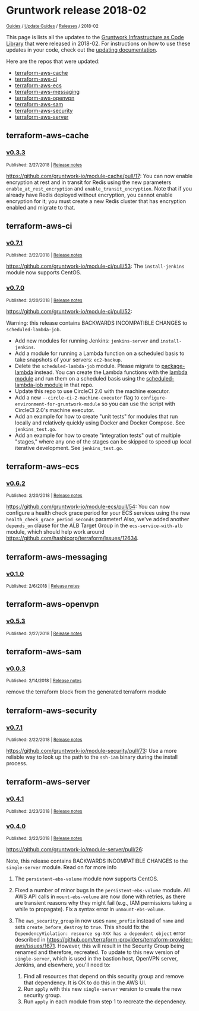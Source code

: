 
# Gruntwork release 2018-02

<p style={{marginTop: "-25px"}}><small><a href="/guides">Guides</a> / <a href="/guides/stay-up-to-date">Update Guides</a> / <a href="/guides/stay-up-to-date/releases">Releases</a> / 2018-02</small></p>

This page is lists all the updates to the [Gruntwork Infrastructure as Code
Library](https://gruntwork.io/infrastructure-as-code-library/) that were released in 2018-02. For instructions
on how to use these updates in your code, check out the [updating
documentation](/iac/stay-up-to-date/updating).

Here are the repos that were updated:

- [terraform-aws-cache](#terraform-aws-cache)
- [terraform-aws-ci](#terraform-aws-ci)
- [terraform-aws-ecs](#terraform-aws-ecs)
- [terraform-aws-messaging](#terraform-aws-messaging)
- [terraform-aws-openvpn](#terraform-aws-openvpn)
- [terraform-aws-sam](#terraform-aws-sam)
- [terraform-aws-security](#terraform-aws-security)
- [terraform-aws-server](#terraform-aws-server)


## terraform-aws-cache


### [v0.3.3](https://github.com/gruntwork-io/terraform-aws-cache/releases/tag/v0.3.3)

<p style={{marginTop: "-20px", marginBottom: "10px"}}>
  <small>Published: 2/27/2018 | <a href="https://github.com/gruntwork-io/terraform-aws-cache/releases/tag/v0.3.3">Release notes</a></small>
</p>

<div style={{"overflow":"hidden","textOverflow":"ellipsis","display":"-webkit-box","WebkitLineClamp":10,"lineClamp":10,"WebkitBoxOrient":"vertical"}}>

  https://github.com/gruntwork-io/module-cache/pull/17: You can now enable encryption at rest and in transit for Redis using the new parameters `enable_at_rest_encryption` and `enable_transit_encryption`. Note that if you already have Redis deployed without encryption, you cannot enable encryption for it; you must create a new Redis cluster that has encryption enabled and migrate to that.

</div>



## terraform-aws-ci


### [v0.7.1](https://github.com/gruntwork-io/terraform-aws-ci/releases/tag/v0.7.1)

<p style={{marginTop: "-20px", marginBottom: "10px"}}>
  <small>Published: 2/22/2018 | <a href="https://github.com/gruntwork-io/terraform-aws-ci/releases/tag/v0.7.1">Release notes</a></small>
</p>

<div style={{"overflow":"hidden","textOverflow":"ellipsis","display":"-webkit-box","WebkitLineClamp":10,"lineClamp":10,"WebkitBoxOrient":"vertical"}}>

  https://github.com/gruntwork-io/module-ci/pull/53: The `install-jenkins` module now supports CentOS.

</div>


### [v0.7.0](https://github.com/gruntwork-io/terraform-aws-ci/releases/tag/v0.7.0)

<p style={{marginTop: "-20px", marginBottom: "10px"}}>
  <small>Published: 2/20/2018 | <a href="https://github.com/gruntwork-io/terraform-aws-ci/releases/tag/v0.7.0">Release notes</a></small>
</p>

<div style={{"overflow":"hidden","textOverflow":"ellipsis","display":"-webkit-box","WebkitLineClamp":10,"lineClamp":10,"WebkitBoxOrient":"vertical"}}>

  https://github.com/gruntwork-io/module-ci/pull/52: 

Warning: this release contains BACKWARDS INCOMPATIBLE CHANGES to `scheduled-lambda-job`.

* Add new modules for running Jenkins: `jenkins-server` and `install-jenkins`.
* Add a module for running a Lambda function on a scheduled basis to take snapshots of your servers: `ec2-backup`.
* Delete the `scheduled-lambda-job` module. Please migrate to [package-lambda](https://github.com/gruntwork-io/package-lambda) instead. You can create the Lambda functions with the [lambda module](https://github.com/gruntwork-io/package-lambda/tree/master/modules/lambda) and run them on a scheduled basis using the [scheduled-lambda-job module](https://github.com/gruntwork-io/package-lambda/tree/master/modules/scheduled-lambda-job) in that repo.
* Update this repo to use CircleCI 2.0 with the machine executor.
* Add a new `--circle-ci-2-machine-executor` flag to `configure-environment-for-gruntwork-module` so you can use the script with CircleCI 2.0&apos;s machine executor.
* Add an example for how to create &quot;unit tests&quot; for modules that run locally and relatively quickly using Docker and Docker Compose. See `jenkins_test.go`.
* Add an example for how to create &quot;integration tests&quot; out of multiple &quot;stages,&quot; where any one of the stages can be skipped to speed up local iterative development.  See `jenkins_test.go`.

</div>



## terraform-aws-ecs


### [v0.6.2](https://github.com/gruntwork-io/terraform-aws-ecs/releases/tag/v0.6.2)

<p style={{marginTop: "-20px", marginBottom: "10px"}}>
  <small>Published: 2/20/2018 | <a href="https://github.com/gruntwork-io/terraform-aws-ecs/releases/tag/v0.6.2">Release notes</a></small>
</p>

<div style={{"overflow":"hidden","textOverflow":"ellipsis","display":"-webkit-box","WebkitLineClamp":10,"lineClamp":10,"WebkitBoxOrient":"vertical"}}>

  https://github.com/gruntwork-io/module-ecs/pull/54: You can now configure a health check grace period for your ECS services using the new `health_check_grace_period_seconds` parameter! Also, we&apos;ve added another `depends_on` clause for the ALB Target Group in the `ecs-service-with-alb` module, which should help work around https://github.com/hashicorp/terraform/issues/12634.

</div>



## terraform-aws-messaging


### [v0.1.0](https://github.com/gruntwork-io/terraform-aws-messaging/releases/tag/v0.1.0)

<p style={{marginTop: "-20px", marginBottom: "10px"}}>
  <small>Published: 2/6/2018 | <a href="https://github.com/gruntwork-io/terraform-aws-messaging/releases/tag/v0.1.0">Release notes</a></small>
</p>

<div style={{"overflow":"hidden","textOverflow":"ellipsis","display":"-webkit-box","WebkitLineClamp":10,"lineClamp":10,"WebkitBoxOrient":"vertical"}}>

  

</div>



## terraform-aws-openvpn


### [v0.5.3](https://github.com/gruntwork-io/terraform-aws-openvpn/releases/tag/v0.5.3)

<p style={{marginTop: "-20px", marginBottom: "10px"}}>
  <small>Published: 2/27/2018 | <a href="https://github.com/gruntwork-io/terraform-aws-openvpn/releases/tag/v0.5.3">Release notes</a></small>
</p>

<div style={{"overflow":"hidden","textOverflow":"ellipsis","display":"-webkit-box","WebkitLineClamp":10,"lineClamp":10,"WebkitBoxOrient":"vertical"}}>

  

</div>



## terraform-aws-sam


### [v0.0.3](https://github.com/gruntwork-io/terraform-aws-sam/releases/tag/v0.0.3)

<p style={{marginTop: "-20px", marginBottom: "10px"}}>
  <small>Published: 2/14/2018 | <a href="https://github.com/gruntwork-io/terraform-aws-sam/releases/tag/v0.0.3">Release notes</a></small>
</p>

<div style={{"overflow":"hidden","textOverflow":"ellipsis","display":"-webkit-box","WebkitLineClamp":10,"lineClamp":10,"WebkitBoxOrient":"vertical"}}>

  remove the terraform block from the generated terraform module

</div>



## terraform-aws-security


### [v0.7.1](https://github.com/gruntwork-io/terraform-aws-security/releases/tag/v0.7.1)

<p style={{marginTop: "-20px", marginBottom: "10px"}}>
  <small>Published: 2/22/2018 | <a href="https://github.com/gruntwork-io/terraform-aws-security/releases/tag/v0.7.1">Release notes</a></small>
</p>

<div style={{"overflow":"hidden","textOverflow":"ellipsis","display":"-webkit-box","WebkitLineClamp":10,"lineClamp":10,"WebkitBoxOrient":"vertical"}}>

  https://github.com/gruntwork-io/module-security/pull/73: Use a more reliable way to look up the path to the `ssh-iam` binary during the install process.

</div>



## terraform-aws-server


### [v0.4.1](https://github.com/gruntwork-io/terraform-aws-server/releases/tag/v0.4.1)

<p style={{marginTop: "-20px", marginBottom: "10px"}}>
  <small>Published: 2/23/2018 | <a href="https://github.com/gruntwork-io/terraform-aws-server/releases/tag/v0.4.1">Release notes</a></small>
</p>

<div style={{"overflow":"hidden","textOverflow":"ellipsis","display":"-webkit-box","WebkitLineClamp":10,"lineClamp":10,"WebkitBoxOrient":"vertical"}}>

  

</div>


### [v0.4.0](https://github.com/gruntwork-io/terraform-aws-server/releases/tag/v0.4.0)

<p style={{marginTop: "-20px", marginBottom: "10px"}}>
  <small>Published: 2/22/2018 | <a href="https://github.com/gruntwork-io/terraform-aws-server/releases/tag/v0.4.0">Release notes</a></small>
</p>

<div style={{"overflow":"hidden","textOverflow":"ellipsis","display":"-webkit-box","WebkitLineClamp":10,"lineClamp":10,"WebkitBoxOrient":"vertical"}}>

  https://github.com/gruntwork-io/module-server/pull/26:

Note, this release contains BACKWARDS INCOMPATIBLE CHANGES to the `single-server` module. Read on for more info

1. The `persistent-ebs-volume` module now supports CentOS.

1. Fixed a number of minor bugs in the `persistent-ebs-volume` module. All AWS API calls in `mount-ebs-volume` are now done with retries, as there are transient reasons why they might fail (e.g., IAM permissions taking a while to propagate). Fix a syntax error in `unmount-ebs-volume`.

1. The `aws_security_group` in now uses `name_prefix` instead of `name` and sets `create_before_destroy` to `true`. This should fix the `DependencyViolation: resource sg-XXX has a dependent object` error described in https://github.com/terraform-providers/terraform-provider-aws/issues/1671. However, this will result in the Security Group being renamed and therefore, recreated. To update to this new version of `single-server`, which is used in the bastion host, OpenVPN server, Jenkins, and elsewhere, you&apos;ll need to:
    1. Find all resources that depend on this security group and remove that dependency. It is OK to do this in the AWS UI.
    1. Run `apply` with this new `single-server` version to create the new security group.
    1. Run `apply` in each module from step 1 to recreate the dependency.

</div>




<!-- ##DOCS-SOURCER-START
{
  "sourcePlugin": "releases",
  "hash": "152faba4aaeab266aef4a6ad9e0288a6"
}
##DOCS-SOURCER-END -->
